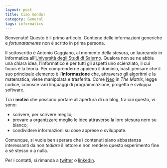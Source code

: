 ```yaml
---
layout: post
title: Ciao mondo!
category: General
tags: informatics
---
```

Benvenuto! Questo è il primo articolo. Contiene delle informazioni generiche e *fortunatamente* non è scritto in prima persona.

Il sottoscritto è Antonio Caggiano, al momento della stesura, un laureando in Informatica all’[Università degli Studi di Salerno](http://web.unisa.it/home). Qualora non se ne abbia una chiara idea, l’informatico è per tutti gli aspetti uno scienziato, il cui focus è la teoria. Per comprenderne appieno il dominio, basti pensare che il suo principale elemento è l’**informazione** che, attraverso gli algoritmi e la matematica, viene manipolata e trasferita. Come [Neo](https://it.wikipedia.org/wiki/Neo_%28personaggio%29) in *The Matrix*, legge codice, conosce vari linguaggi di programmazione, progetta e sviluppa software.

<div id="c-container">
<canvas id="c" height="158" width="660"></canvas>
</div>

Tra i **motivi** che possono portare all’apertura di un blog, tra cui questo, vi sono:

- scrivere, per scrivere meglio;
- provare a organizzare meglio le idee attraverso la loro stesura nero su bianco;
- condividere informazioni su cose apprese o sviluppate.

Comunque, si vuole ben sperare che i contenuti siano abbastanza interessanti da non *tediare* il lettore e non rendere questo esperimento fine a sé stesso o a nulla.

Per i contatti, si rimanda a [twitter](https://twitter.com/Fahien) o [linkedin](https://www.linkedin.com/in/antoniocaggiano).
<script type="text/javascript" src="{{ site.github.url }}/js/rain.js"></script>
